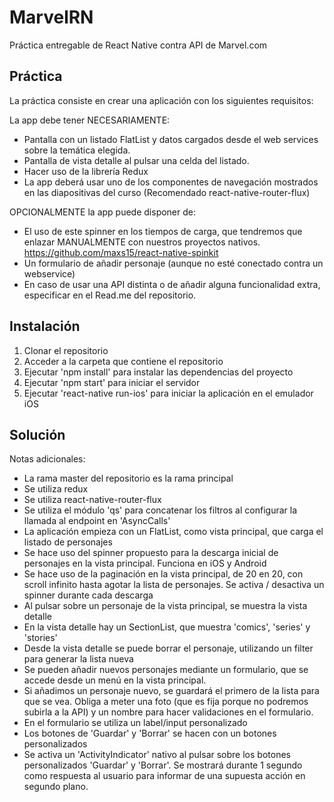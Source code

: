 # MarvelRN

Práctica entregable de React Native contra API de Marvel.com

## Práctica

La práctica consiste en crear una aplicación con los siguientes requisitos​:

La app debe tener NECESARIAMENTE:
- Pantalla con un listado FlatList y datos cargados desde el web services
sobre la temática elegida.
- Pantalla de vista detalle al pulsar una celda del listado.
- Hacer uso de la librería Redux
- La app deberá usar uno de los componentes de navegación mostrados
en las diapositivas del curso​ (Recomendado react-native-router-flux)

OPCIONALMENTE la app puede disponer de:
- El uso de este spinner en los tiempos de carga, que tendremos que
enlazar MANUALMENTE con nuestros proyectos nativos.
https://github.com/maxs15/react-native-spinkit
- Un formulario de añadir personaje (aunque no esté conectado contra un
webservice)
- En caso de usar una API distinta o de añadir alguna funcionalidad extra,
especificar en el Read.me del repositorio.

## Instalación

1. Clonar el repositorio
2. Acceder a la carpeta que contiene el repositorio
3. Ejecutar 'npm install' para instalar las dependencias del proyecto
4. Ejecutar 'npm start' para iniciar el servidor
5. Ejecutar 'react-native run-ios' para iniciar la aplicación en el emulador iOS

## Solución

Notas adicionales:
- La rama master del repositorio es la rama principal
- Se utiliza redux
- Se utiliza react-native-router-flux
- Se utiliza el módulo 'qs' para concatenar los filtros al configurar la llamada al endpoint en 'AsyncCalls'
- La aplicación empieza con un FlatList, como vista principal, que carga el listado de personajes
- Se hace uso del spinner propuesto para la descarga inicial de personajes en la vista principal. Funciona en iOS y Android
- Se hace uso de la paginación en la vista principal, de 20 en 20, con scroll infinito hasta agotar la lista de personajes. Se activa / desactiva un spinner durante cada descarga
- Al pulsar sobre un personaje de la vista principal, se muestra la vista detalle
- En la vista detalle hay un SectionList, que muestra 'comics', 'series' y 'stories'
- Desde la vista detalle se puede borrar el personaje, utilizando un filter para generar la lista nueva
- Se pueden añadir nuevos personajes mediante un formulario, que se accede desde un menú en la vista principal.
- Si añadimos un personaje nuevo, se guardará el primero de la lista para que se vea. Obliga a meter una foto (que es fija porque no podremos subirla a la API) y un nombre para hacer validaciones en el formulario.
- En el formulario se utiliza un label/input personalizado
- Los botones de 'Guardar' y 'Borrar' se hacen con un botones personalizados
- Se activa un 'ActivityIndicator' nativo al pulsar sobre los botones personalizados 'Guardar' y 'Borrar'. Se mostrará durante 1 segundo como respuesta al usuario para informar de una supuesta acción en segundo plano.
